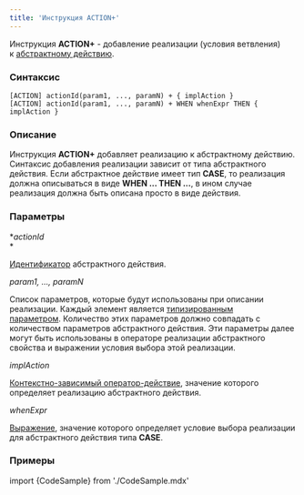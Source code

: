 ```yaml
---
title: 'Инструкция ACTION+'
---
```


Инструкция **ACTION+** - добавление реализации (условия ветвления) к [абстрактному действию](Расширение_действий.md).

### Синтаксис

    [ACTION] actionId(param1, ..., paramN) + { implAction }
    [ACTION] actionId(param1, ..., paramN) + WHEN whenExpr THEN { implAction }

### Описание

Инструкция **ACTION+** добавляет реализацию к абстрактному действию. Синтаксис добавления реализации зависит от типа абстрактного действия. Если абстрактное действие имеет тип **CASE**, то реализация должна описываться в виде **WHEN ... THEN ...**, в ином случае реализация должна быть описана просто в виде действия. 

### Параметры

**actionId*  
*

[Идентификатор](Идентификаторы.md#propertyid-broken) абстрактного действия. 

*param1, ..., paramN*

Список параметров, которые будут использованы при описании реализации. Каждый элемент является [типизированным параметром](Идентификаторы.md#paramid-broken). Количество этих параметров должно совпадать с количеством параметров абстрактного действия. Эти параметры далее могут быть использованы в операторе реализации абстрактного свойства и выражении условия выбора этой реализации.

*implAction*

[Контекстно-зависимый оператор-действие](Операторы-действия.md), значение которого определяет реализацию абстрактного действия. 

*whenExpr*

[Выражение](Выражения.md), значение которого определяет условие выбора реализации для абстрактного действия типа **CASE**. 

### Примеры


import {CodeSample} from './CodeSample.mdx'

<CodeSample url="https://documentation.lsfusion.org/sample?file=InstructionSample&block=extendaction"/>

  
